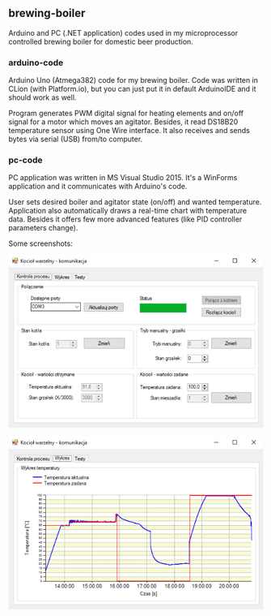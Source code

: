 ## brewing-boiler
Arduino and PC (.NET application) codes used in my microprocessor controlled brewing boiler for domestic beer production.

### arduino-code
Arduino Uno (Atmega382) code for my brewing boiler. Code was written in CLion (with Platform.io), but you can just put it in default ArduinoIDE and it should work as well.

Program generates PWM digital signal for heating elements and on/off signal for a motor which moves an agitator. Besides, it read DS18B20 temperature sensor using One Wire interface. It also receives and sends bytes via serial (USB) from/to computer.

### pc-code
PC application was written in MS Visual Studio 2015. It's a WinForms application and it communicates with Arduino's code.

User sets desired boiler and agitator state (on/off) and wanted temperature. Application also automatically draws a real-time chart with temperature data. Besides it offers few more advanced features (like PID controller parameters change).

Some screenshots:

![Application screenshot nr 01](/images/pc-app-screenshot-01.png)

![Application screenshot nr 02](/images/pc-app-screenshot-02.png)
